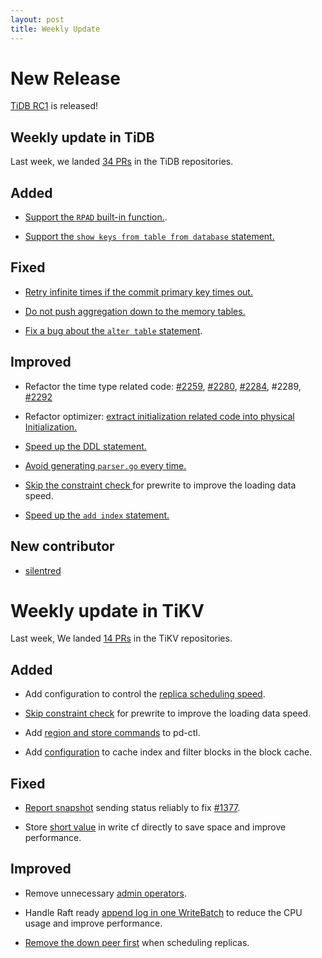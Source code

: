```yaml
---
layout: post
title: Weekly Update
---
```

# New Release

[TiDB RC1](https://github.com/pingcap/tidb/releases/tag/rc1) is released! 

## Weekly update in TiDB

Last week, we landed [34 PRs](https://github.com/pingcap/tidb/pulls?utf8=%E2%9C%93&q=is%3Apr%20is%3Amerged%20merged%3A2016-12-19..2016-12-25%20) in the TiDB repositories.

## Added

* [Support the `RPAD` built-in function.](https://github.com/pingcap/tidb/pull/2270).

* [Support the `show keys from table from database` statement.](https://github.com/pingcap/tidb/pull/2308) 

## Fixed

* [Retry infinite times if the commit primary key times out.](https://github.com/pingcap/tidb/pull/2276)

* [Do not push aggregation down to the memory tables.](https://github.com/pingcap/tidb/pull/2296)

* [Fix a bug about the `alter table` statement](https://github.com/pingcap/tidb/pull/2297).

## Improved

* Refactor the time type related code: [#2259](https://github.com/pingcap/tidb/pull/2259), [#2280](https://github.com/pingcap/tidb/pull/2280), [#2284](https://github.com/pingcap/tidb/pull/2284), #2289, [#2292](https://github.com/pingcap/tidb/pull/2292)

* Refactor optimizer: [extract initialization related code into physical Initialization.](https://github.com/pingcap/tidb/pull/2263)

* [Speed up the DDL statement.](https://github.com/pingcap/tidb/pull/2268)

* [Avoid generating `parser.go` every time.](https://github.com/pingcap/tidb/pull/2281)

* [Skip the constraint check ](https://github.com/pingcap/tidb/pull/2288)for prewrite to improve the loading data speed. 

* [Speed up the `add index` statement.](https://github.com/pingcap/tidb/pull/2309)

## New contributor

* [silentred](https://github.com/silentred)

# Weekly update in TiKV

Last week, We landed [14 PRs](https://github.com/search?utf8=%E2%9C%93&q=repo%3Apingcap%2Ftikv+repo%3Apingcap%2Fpd+is%3Apr+is%3Amerged+merged%3A2016-12-18..2016-12-25&type=Issues&ref=searchresults) in the TiKV repositories.

## Added

* Add configuration to control the [replica scheduling speed](https://github.com/pingcap/pd/pull/426). 

* [Skip constraint check](https://github.com/pingcap/tikv/pull/1411) for prewrite to improve the loading data speed. 

* Add [region and store commands](https://github.com/pingcap/pd/pull/439) to pd-ctl.

* Add [configuration](https://github.com/pingcap/tikv/pull/1422) to cache index and filter blocks in the block cache.

## Fixed

* [Report snapshot](https://github.com/pingcap/tikv/pull/1394) sending status reliably to fix [#1377](https://github.com/pingcap/tikv/issues/1377).

* Store [short value](https://github.com/pingcap/tikv/pull/1407) in write cf directly to save space and improve performance.

## Improved

* Remove unnecessary [admin operators](https://github.com/pingcap/pd/pull/427). 

* Handle Raft ready [append log](https://github.com/pingcap/tikv/pull/1420)[ in one WriteBatch](https://github.com/pingcap/tikv/pull/1420) to reduce the CPU usage and improve performance. 

* [Remove the down peer first](https://github.com/pingcap/pd/pull/446) when scheduling replicas.

